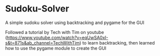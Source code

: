 # Sudoku-Solver
A simple sudoku solver using backtracking and pygame for the GUI

Followed a tutorial by Tech with Tim on youtube (https://www.youtube.com/watch?v=eqUwSA0xI-s&t=871s&ab_channel=TechWithTim) to learn backtracking,
then learned how to use the pygame module to create the GUI
